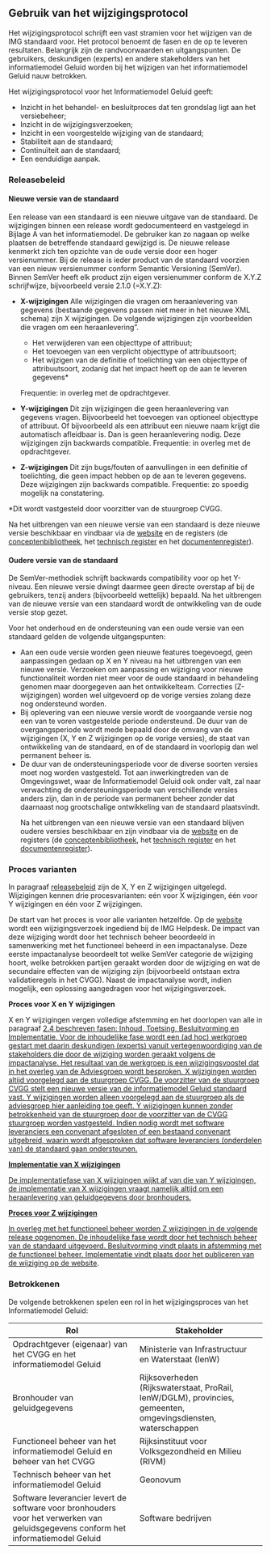 ## Gebruik van het wijzigingsprotocol

Het wijzigingsprotocol schrijft een vast stramien voor het wijzigen van de IMG standaard voor. Het protocol benoemt de fasen en de op te leveren resultaten. Belangrijk zijn de randvoorwaarden en uitgangspunten. De gebruikers, deskundigen (experts) en andere stakeholders van het informatiemodel Geluid worden bij het wijzigen van het informatiemodel Geluid nauw betrokken. 

Het wijzigingsprotocol voor het Informatiemodel Geluid geeft: 

<ul>

<li>Inzicht in het behandel- en besluitproces dat ten grondslag ligt aan het versiebeheer;</li>
<li>Inzicht in de wijzigingsverzoeken;</li>
<li>Inzicht in een voorgestelde wijziging van de standaard;</li>
<li>Stabiliteit aan de standaard;</li>
<li>Continuïteit aan de standaard;</li>
<li>Een eenduidige aanpak.</li>

</ul>

### <a name='_Ref503261397'></a><a name='_Ref503261402'></a><a name='_Ref503261548'></a>Releasebeleid

#### Nieuwe versie van de standaard

Een release van een standaard is een nieuwe uitgave van de standaard. De wijzigingen binnen een release wordt gedocumenteerd en vastgelegd in Bijlage A van het informatiemodel. De gebruiker kan zo nagaan op welke plaatsen de betreffende standaard gewijzigd is. De nieuwe release kenmerkt zich ten opzichte van de oude versie door een hoger versienummer. Bij de release is ieder product van de standaard voorzien van een nieuw versienummer conform Semantic Versioning (SemVer). Binnen SemVer heeft elk product zijn eigen versienummer conform de X.Y.Z schrijfwijze, bijvoorbeeld versie 2.1.0 (=X.Y.Z):

<ul>

<li><b>X-wijzigingen</b> Alle wijzigingen die vragen om heraanlevering van gegevens (bestaande gegevens passen niet meer in het nieuwe XML schema) zijn X wijzigingen. De volgende wijzigingen zijn voorbeelden die vragen om een heraanlevering”.</li>

- Het verwijderen van een objecttype of attribuut;
- Het toevoegen van een verplicht objecttype of attribuutsoort;
- Het wijzigen van de definitie of toelichting van een objecttype of attribuutsoort, zodanig dat het impact heeft op de aan te leveren gegevens*

Frequentie</u>: in overleg met de opdrachtgever.</li>
</ul>

<ul>

<li><b>Y-wijzigingen</b> Dit zijn wijzigingen die geen heraanlevering van gegevens vragen. Bijvoorbeeld het toevoegen van optioneel objecttype of  attribuut. Of bijvoorbeeld als een attribuut een nieuwe naam krijgt die automatisch afleidbaar is. Dan is geen heraanlevering nodig. Deze wijzigingen zijn backwards compatible. Frequentie: in overleg met de opdrachtgever.</li>

</ul>

<ul>

<li><b>Z-wijzigingen</b> Dit zijn bugs/fouten of aanvullingen in een definitie of toelichting, die geen impact hebben op de aan te leveren gegevens. Deze wijzigingen zijn backwards compatible. Frequentie: zo spoedig mogelijk na constatering.</li>

</ul>

*Dit wordt vastgesteld door voorzitter van de stuurgroep CVGG.

Na het uitbrengen van een nieuwe versie van een standaard is deze nieuwe versie beschikbaar en vindbaar via de <a href='https://www.geonovum.nl/geo-standaarden/informatiemodel-geluid' target='_blank'>website</a> en de registers (de <a href='https://definities.geostandaarden.nl' target='_blank'>conceptenbibliotheek</a>, het <a href='https://register.geostandaarden.nl' target='_blank'>technisch register</a> en het <a href='https://docs.geostandaarden.nl' target='_blank'>documentenregister</a>).

#### Oudere versie van de standaard

De SemVer-methodiek schrijft backwards compatibility voor op het Y-niveau. Een nieuwe versie dwingt daarmee geen directe overstap af bij de gebruikers, tenzij anders (bijvoorbeeld wettelijk) bepaald. Na het uitbrengen van de nieuwe versie van een standaard wordt de ontwikkeling van de oude versie stop gezet.

Voor het onderhoud en de ondersteuning van een oude versie van een standaard gelden de volgende uitgangspunten:

<ul>

<li>Aan een oude versie worden geen nieuwe features toegevoegd, geen aanpassingen gedaan op X en Y niveau na het uitbrengen van een nieuwe versie. Verzoeken om aanpassing en wijziging voor nieuwe functionaliteit worden niet meer voor de oude standaard in behandeling genomen maar doorgegeven aan het ontwikkelteam. Correcties (Z-wijzigingen) worden wel uitgevoerd op de vorige versies zolang deze nog ondersteund worden.</li>

<li>Bij oplevering van een nieuwe versie wordt de voorgaande versie nog een van te voren vastgestelde periode ondersteund. De duur van de overgangsperiode wordt mede bepaald door de omvang van de wijzigingen (X, Y en Z wijzigingen op de vorige versies), de staat van ontwikkeling van de standaard, en of de standaard in voorlopig dan wel permanent beheer is.</li>

<li>De duur van de ondersteuningsperiode voor de diverse soorten versies moet nog worden vastgesteld. Tot aan inwerkingtreden van de Omgevingswet, waar de Informatiemodel Geluid ook onder valt, zal naar verwachting de ondersteuningsperiode van verschillende versies anders zijn, dan in de periode van permanent beheer zonder dat daarnaast nog grootschalige ontwikkeling van de standaard plaatsvindt.</li>

Na het uitbrengen van een nieuwe versie van een standaard blijven oudere versies beschikbaar en zijn vindbaar via de <a href='https://www.geonovum.nl/geo-standaarden/informatiemodel-geluid' target='_blank'>website</a> en de registers (de <a href='https://definities.geostandaarden.nl' target='_blank'>conceptenbibliotheek</a>, het <a href='https://register.geostandaarden.nl' target='_blank'>technisch register</a> en het <a href='https://docs.geostandaarden.nl' target='_blank'>documentenregister</a>).

</ul>

### <a name='_Ref482110995'></a>Proces varianten

In paragraaf <a href='#_Ref503261402'>releasebeleid</a> zijn de X, Y en Z wijzigingen uitgelegd. Wijzigingen kennen drie procesvarianten: eén voor X wijzigingen, één voor Y wijzigingen en één voor Z wijzigingen.

De start van het proces is voor alle varianten hetzelfde. Op de <a href='https://www.geonovum.nl/geo-standaarden/informatiemodel-geluid' target='_blank'>website</a> wordt een wijzigingsverzoek ingediend bij de IMG Helpdesk. De impact van deze wijziging wordt door het technisch beheer beoordeeld in samenwerking met het functioneel beheerd in een impactanalyse. Deze eerste impactanalyse beoordeelt tot welke SemVer categorie de wijziging hoort, welke betrokken partijen geraakt worden door de wijziging en wat de secundaire effecten van de wijziging zijn (bijvoorbeeld ontstaan extra validatieregels in het CVGG). Naast de impactanalyse wordt, indien mogelijk, een oplossing aangedragen voor het wijzigingsverzoek. 

<b>Proces voor X en Y wijzigingen</b>

X en Y wijzigingen vergen volledige afstemming en het doorlopen van alle in paragraaf <a href='#fasen-en-resultaten'>2.4 beschreven fasen: Inhoud, Toetsing, Besluitvorming en Implementatie. Voor de inhoudelijke fase wordt een (ad hoc) werkgroep gestart met daarin deskundigen (experts) vanuit vertegenwoordiging van de stakeholders die door de wijziging worden geraakt volgens de impactanalyse. Het resultaat van de werkgroep is een wijzigingsvoostel dat in het overleg van de Adviesgroep wordt besproken. X wijzigingen worden altijd voorgelegd aan de stuurgroep CVGG. De voorzitter van de stuurgroep CVGG stelt een nieuwe versie van de informatiemodel Geluid standaard vast. Y wijzigingen worden alleen voorgelegd aan de stuurgroep als de adviesgroep hier aanleiding toe geeft. Y wijzigingen kunnen zonder betrokkenheid van de stuurgroep door de voorzitter van de CVGG stuurgroep worden vastgesteld. Indien nodig wordt met software leveranciers een convenant afgesloten of een bestaand convenant uitgebreid, waarin wordt afgesproken dat software leveranciers (onderdelen van) de standaard gaan ondersteunen.

<b>Implementatie van X wijzigingen</b> 

De implementatiefase van X wijzigingen wijkt af van die van Y wijzigingen, de implementatie van X wijzigingen vraagt namelijk altijd om een heraanlevering van geluidgegevens door bronhouders. 

<b>Proces voor Z wijzigingen</b>

In overleg met het functioneel beheer worden Z wijzigingen in de volgende release opgenomen. De inhoudelijke fase wordt door het technisch beheer van de standaard uitgevoerd. Besluitvorming vindt plaats in afstemming met de functioneel beheer. Implementatie vindt plaats door het publiceren van de wijziging op de <a href='https://www.geonovum.nl/geo-standaarden/informatiemodel-geluid' target='_blank'>website</a>.

### Betrokkenen

De volgende betrokkenen spelen een rol in het wijzigingsproces van het Informatiemodel Geluid:

<table>
  <colgroup>
  <col style="width: 50%;">
  <col style="width: 50%;">
   </colgroup>
  <thead>
    <tr>
      <th> <strong>Rol<strong> </th>
      <th> <strong>Stakeholder<strong> </th>
    </tr>
  </thead>
  <tbody>
    <tr>
      <td> Opdrachtgever (eigenaar) van het CVGG en het informatiemodel Geluid </td>
      <td>Ministerie van Infrastructuur en Waterstaat (IenW) </td>
     </tr>
    <tr>
      <td> Bronhouder van geluidgegevens </td>
      <td>Rijksoverheden (Rijkswaterstaat, ProRail, IenW/DGLM), provincies, gemeenten, omgevingsdiensten, waterschappen </td>
     </tr>
    <tr>
      <td> Functioneel beheer van het informatiemodel Geluid en beheer van het CVGG </td>
      <td>Rijksinstituut voor Volksgezondheid en Milieu (RIVM) </td>
     </tr>
    <tr>
      <td> Technisch beheer van het informatiemodel Geluid  </td>
      <td>Geonovum </td>
     </tr>
    <tr>
      <td> Software leverancier levert de software voor bronhouders voor het verwerken van geluidsgegevens conform het informatiemodel Geluid </td>
      <td>Software bedrijven </td>
     </tr>
  </tbody>
</table>
